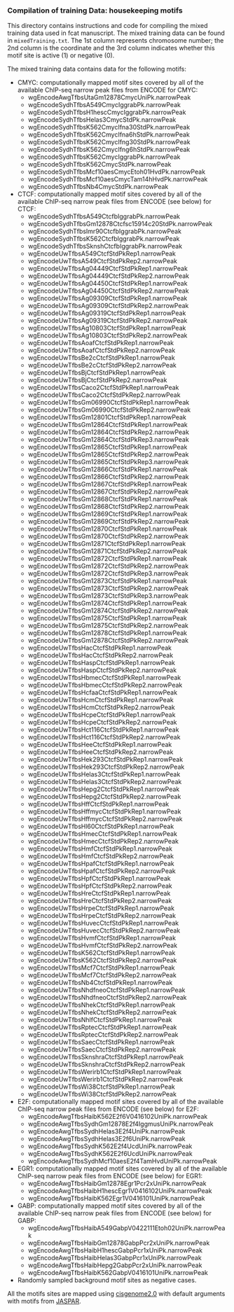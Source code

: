 ### Compilation of training Data: housekeeping motifs

This directory contains instructions and code for compiling the mixed training data used in fcat manuscript. The mixed training data can be found in `mixedTraining.txt`.  The 1st column represents chromosome number; the 2nd column is the coordinate and the 3rd column indicates whether this motif site is active (1) or negative (0). 

The mixed training data contains data for the following motifs:
* CMYC: computationally mapped motif sites covered by all of the available ChIP-seq narrow peak files from ENCODE for CMYC:
    - wgEncodeAwgTfbsUtaGm12878CmycUniPk.narrowPeak
    - wgEncodeSydhTfbsA549CmycIggrabPk.narrowPeak
    - wgEncodeSydhTfbsH1hescCmycIggrabPk.narrowPeak
    - wgEncodeSydhTfbsHelas3CmycStdPk.narrowPeak
    - wgEncodeSydhTfbsK562CmycIfna30StdPk.narrowPeak
    - wgEncodeSydhTfbsK562CmycIfna6hStdPk.narrowPeak
    - wgEncodeSydhTfbsK562CmycIfng30StdPk.narrowPeak
    - wgEncodeSydhTfbsK562CmycIfng6hStdPk.narrowPeak
    - wgEncodeSydhTfbsK562CmycIggrabPk.narrowPeak
    - wgEncodeSydhTfbsK562CmycStdPk.narrowPeak
    - wgEncodeSydhTfbsMcf10aesCmycEtoh01HvdPk.narrowPeak
    - wgEncodeSydhTfbsMcf10aesCmycTam14hHvdPk.narrowPeak
    - wgEncodeSydhTfbsNb4CmycStdPk.narrowPeak
* CTCF: computationally mapped motif sites covered by all of the available ChIP-seq narrow peak files from ENCODE (see below) for CTCF:
    - wgEncodeSydhTfbsA549CtcfbIggrabPk.narrowPeak
    - wgEncodeSydhTfbsGm12878Ctcfsc15914c20StdPk.narrowPeak
    - wgEncodeSydhTfbsImr90CtcfbIggrabPk.narrowPeak
    - wgEncodeSydhTfbsK562CtcfbIggrabPk.narrowPeak
    - wgEncodeSydhTfbsSknshCtcfbIggrabPk.narrowPeak
    - wgEncodeUwTfbsA549CtcfStdPkRep1.narrowPeak
    - wgEncodeUwTfbsA549CtcfStdPkRep2.narrowPeak
    - wgEncodeUwTfbsAg04449CtcfStdPkRep1.narrowPeak
    - wgEncodeUwTfbsAg04449CtcfStdPkRep2.narrowPeak
    - wgEncodeUwTfbsAg04450CtcfStdPkRep1.narrowPeak
    - wgEncodeUwTfbsAg04450CtcfStdPkRep2.narrowPeak
    - wgEncodeUwTfbsAg09309CtcfStdPkRep1.narrowPeak
    - wgEncodeUwTfbsAg09309CtcfStdPkRep2.narrowPeak
    - wgEncodeUwTfbsAg09319CtcfStdPkRep1.narrowPeak
    - wgEncodeUwTfbsAg09319CtcfStdPkRep2.narrowPeak
    - wgEncodeUwTfbsAg10803CtcfStdPkRep1.narrowPeak
    - wgEncodeUwTfbsAg10803CtcfStdPkRep2.narrowPeak
    - wgEncodeUwTfbsAoafCtcfStdPkRep1.narrowPeak
    - wgEncodeUwTfbsAoafCtcfStdPkRep2.narrowPeak
    - wgEncodeUwTfbsBe2cCtcfStdPkRep1.narrowPeak
    - wgEncodeUwTfbsBe2cCtcfStdPkRep2.narrowPeak
    - wgEncodeUwTfbsBjCtcfStdPkRep1.narrowPeak
    - wgEncodeUwTfbsBjCtcfStdPkRep2.narrowPeak
    - wgEncodeUwTfbsCaco2CtcfStdPkRep1.narrowPeak
    - wgEncodeUwTfbsCaco2CtcfStdPkRep2.narrowPeak
    - wgEncodeUwTfbsGm06990CtcfStdPkRep1.narrowPeak
    - wgEncodeUwTfbsGm06990CtcfStdPkRep2.narrowPeak
    - wgEncodeUwTfbsGm12801CtcfStdPkRep1.narrowPeak
    - wgEncodeUwTfbsGm12864CtcfStdPkRep1.narrowPeak
    - wgEncodeUwTfbsGm12864CtcfStdPkRep2.narrowPeak
    - wgEncodeUwTfbsGm12864CtcfStdPkRep3.narrowPeak
    - wgEncodeUwTfbsGm12865CtcfStdPkRep1.narrowPeak
    - wgEncodeUwTfbsGm12865CtcfStdPkRep2.narrowPeak
    - wgEncodeUwTfbsGm12865CtcfStdPkRep3.narrowPeak
    - wgEncodeUwTfbsGm12866CtcfStdPkRep1.narrowPeak
    - wgEncodeUwTfbsGm12866CtcfStdPkRep2.narrowPeak
    - wgEncodeUwTfbsGm12867CtcfStdPkRep1.narrowPeak
    - wgEncodeUwTfbsGm12867CtcfStdPkRep2.narrowPeak
    - wgEncodeUwTfbsGm12868CtcfStdPkRep1.narrowPeak
    - wgEncodeUwTfbsGm12868CtcfStdPkRep2.narrowPeak
    - wgEncodeUwTfbsGm12869CtcfStdPkRep1.narrowPeak
    - wgEncodeUwTfbsGm12869CtcfStdPkRep2.narrowPeak
    - wgEncodeUwTfbsGm12870CtcfStdPkRep1.narrowPeak
    - wgEncodeUwTfbsGm12870CtcfStdPkRep2.narrowPeak
    - wgEncodeUwTfbsGm12871CtcfStdPkRep1.narrowPeak
    - wgEncodeUwTfbsGm12871CtcfStdPkRep2.narrowPeak
    - wgEncodeUwTfbsGm12872CtcfStdPkRep1.narrowPeak
    - wgEncodeUwTfbsGm12872CtcfStdPkRep2.narrowPeak
    - wgEncodeUwTfbsGm12872CtcfStdPkRep3.narrowPeak
    - wgEncodeUwTfbsGm12873CtcfStdPkRep1.narrowPeak
    - wgEncodeUwTfbsGm12873CtcfStdPkRep2.narrowPeak
    - wgEncodeUwTfbsGm12873CtcfStdPkRep3.narrowPeak
    - wgEncodeUwTfbsGm12874CtcfStdPkRep1.narrowPeak
    - wgEncodeUwTfbsGm12874CtcfStdPkRep2.narrowPeak
    - wgEncodeUwTfbsGm12875CtcfStdPkRep1.narrowPeak
    - wgEncodeUwTfbsGm12875CtcfStdPkRep2.narrowPeak
    - wgEncodeUwTfbsGm12878CtcfStdPkRep1.narrowPeak
    - wgEncodeUwTfbsGm12878CtcfStdPkRep2.narrowPeak
    - wgEncodeUwTfbsHacCtcfStdPkRep1.narrowPeak
    - wgEncodeUwTfbsHacCtcfStdPkRep2.narrowPeak
    - wgEncodeUwTfbsHaspCtcfStdPkRep1.narrowPeak
    - wgEncodeUwTfbsHaspCtcfStdPkRep2.narrowPeak
    - wgEncodeUwTfbsHbmecCtcfStdPkRep1.narrowPeak
    - wgEncodeUwTfbsHbmecCtcfStdPkRep2.narrowPeak
    - wgEncodeUwTfbsHcfaaCtcfStdPkRep1.narrowPeak
    - wgEncodeUwTfbsHcmCtcfStdPkRep1.narrowPeak
    - wgEncodeUwTfbsHcmCtcfStdPkRep2.narrowPeak
    - wgEncodeUwTfbsHcpeCtcfStdPkRep1.narrowPeak
    - wgEncodeUwTfbsHcpeCtcfStdPkRep2.narrowPeak
    - wgEncodeUwTfbsHct116CtcfStdPkRep1.narrowPeak
    - wgEncodeUwTfbsHct116CtcfStdPkRep2.narrowPeak
    - wgEncodeUwTfbsHeeCtcfStdPkRep1.narrowPeak
    - wgEncodeUwTfbsHeeCtcfStdPkRep2.narrowPeak
    - wgEncodeUwTfbsHek293CtcfStdPkRep1.narrowPeak
    - wgEncodeUwTfbsHek293CtcfStdPkRep2.narrowPeak
    - wgEncodeUwTfbsHelas3CtcfStdPkRep1.narrowPeak
    - wgEncodeUwTfbsHelas3CtcfStdPkRep2.narrowPeak
    - wgEncodeUwTfbsHepg2CtcfStdPkRep1.narrowPeak
    - wgEncodeUwTfbsHepg2CtcfStdPkRep2.narrowPeak
    - wgEncodeUwTfbsHffCtcfStdPkRep1.narrowPeak
    - wgEncodeUwTfbsHffmycCtcfStdPkRep1.narrowPeak
    - wgEncodeUwTfbsHffmycCtcfStdPkRep2.narrowPeak
    - wgEncodeUwTfbsHl60CtcfStdPkRep1.narrowPeak
    - wgEncodeUwTfbsHmecCtcfStdPkRep1.narrowPeak
    - wgEncodeUwTfbsHmecCtcfStdPkRep2.narrowPeak
    - wgEncodeUwTfbsHmfCtcfStdPkRep1.narrowPeak
    - wgEncodeUwTfbsHmfCtcfStdPkRep2.narrowPeak
    - wgEncodeUwTfbsHpafCtcfStdPkRep1.narrowPeak
    - wgEncodeUwTfbsHpafCtcfStdPkRep2.narrowPeak
    - wgEncodeUwTfbsHpfCtcfStdPkRep1.narrowPeak
    - wgEncodeUwTfbsHpfCtcfStdPkRep2.narrowPeak
    - wgEncodeUwTfbsHreCtcfStdPkRep1.narrowPeak
    - wgEncodeUwTfbsHreCtcfStdPkRep2.narrowPeak
    - wgEncodeUwTfbsHrpeCtcfStdPkRep1.narrowPeak
    - wgEncodeUwTfbsHrpeCtcfStdPkRep2.narrowPeak
    - wgEncodeUwTfbsHuvecCtcfStdPkRep1.narrowPeak
    - wgEncodeUwTfbsHuvecCtcfStdPkRep2.narrowPeak
    - wgEncodeUwTfbsHvmfCtcfStdPkRep1.narrowPeak
    - wgEncodeUwTfbsHvmfCtcfStdPkRep2.narrowPeak
    - wgEncodeUwTfbsK562CtcfStdPkRep1.narrowPeak
    - wgEncodeUwTfbsK562CtcfStdPkRep2.narrowPeak
    - wgEncodeUwTfbsMcf7CtcfStdPkRep1.narrowPeak
    - wgEncodeUwTfbsMcf7CtcfStdPkRep2.narrowPeak
    - wgEncodeUwTfbsNb4CtcfStdPkRep1.narrowPeak
    - wgEncodeUwTfbsNhdfneoCtcfStdPkRep1.narrowPeak
    - wgEncodeUwTfbsNhdfneoCtcfStdPkRep2.narrowPeak
    - wgEncodeUwTfbsNhekCtcfStdPkRep1.narrowPeak
    - wgEncodeUwTfbsNhekCtcfStdPkRep2.narrowPeak
    - wgEncodeUwTfbsNhlfCtcfStdPkRep1.narrowPeak
    - wgEncodeUwTfbsRptecCtcfStdPkRep1.narrowPeak
    - wgEncodeUwTfbsRptecCtcfStdPkRep2.narrowPeak
    - wgEncodeUwTfbsSaecCtcfStdPkRep1.narrowPeak
    - wgEncodeUwTfbsSaecCtcfStdPkRep2.narrowPeak
    - wgEncodeUwTfbsSknshraCtcfStdPkRep1.narrowPeak
    - wgEncodeUwTfbsSknshraCtcfStdPkRep2.narrowPeak
    - wgEncodeUwTfbsWerirb1CtcfStdPkRep1.narrowPeak
    - wgEncodeUwTfbsWerirb1CtcfStdPkRep2.narrowPeak
    - wgEncodeUwTfbsWi38CtcfStdPkRep1.narrowPeak
    - wgEncodeUwTfbsWi38CtcfStdPkRep2.narrowPeak
* E2F: computationally mapped motif sites covered by all of the available ChIP-seq narrow peak files from ENCODE (see below) for E2F:
    - wgEncodeAwgTfbsHaibK562E2f6V0416102UniPk.narrowPeak
    - wgEncodeAwgTfbsSydhGm12878E2f4IggmusUniPk.narrowPeak
    - wgEncodeAwgTfbsSydhHelas3E2f4UniPk.narrowPeak
    - wgEncodeAwgTfbsSydhHelas3E2f6UniPk.narrowPeak
    - wgEncodeAwgTfbsSydhK562E2f4UcdUniPk.narrowPeak
    - wgEncodeAwgTfbsSydhK562E2f6UcdUniPk.narrowPeak
    - wgEncodeAwgTfbsSydhMcf10aesE2f4TamHvdUniPk.narrowPeak
* EGR1: computationally mapped motif sites covered by all of the available ChIP-seq narrow peak files from ENCODE (see below) for EGR1:
    - wgEncodeAwgTfbsHaibGm12878Egr1Pcr2xUniPk.narrowPeak
    - wgEncodeAwgTfbsHaibH1hescEgr1V0416102UniPk.narrowPeak
    - wgEncodeAwgTfbsHaibK562Egr1V0416101UniPk.narrowPeak
* GABP: computationally mapped motif sites covered by all of the available ChIP-seq narrow peak files from ENCODE (see below) for GABP:
    - wgEncodeAwgTfbsHaibA549GabpV0422111Etoh02UniPk.narrowPeak
    - wgEncodeAwgTfbsHaibGm12878GabpPcr2xUniPk.narrowPeak
    - wgEncodeAwgTfbsHaibH1hescGabpPcr1xUniPk.narrowPeak
    - wgEncodeAwgTfbsHaibHelas3GabpPcr1xUniPk.narrowPeak
    - wgEncodeAwgTfbsHaibHepg2GabpPcr2xUniPk.narrowPeak
    - wgEncodeAwgTfbsHaibK562GabpV0416101UniPk.narrowPeak
* Randomly sampled background motif sites as negative cases.

All the motifs sites are mapped using [cisgenome2.0](http://www.biostat.jhsph.edu/~hji/cisgenome/) with default arguments with motifs from [JASPAR](http://jaspar.genereg.net/). 